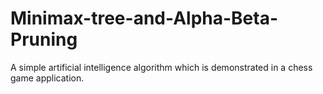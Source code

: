# Minimax-tree-and-Alpha-Beta-Pruning
A simple artificial intelligence algorithm which is demonstrated in a chess game application.
